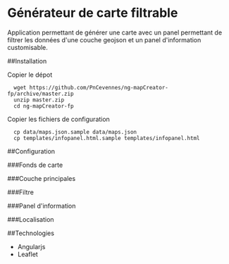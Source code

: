 # Générateur de carte filtrable

Application permettant de générer une carte avec un panel permettant de filtrer les données d'une couche geojson et un panel d'information customisable.


##Installation

Copier le dépot
```
  wget https://github.com/PnCevennes/ng-mapCreator-fp/archive/master.zip
  unzip master.zip
  cd ng-mapCreator-fp
```
Copier les fichiers de configuration
```
  cp data/maps.json.sample data/maps.json
  cp templates/infopanel.html.sample templates/infopanel.html
```

##Configuration

###Fonds de carte

###Couche principales

###Filtre

###Panel d'information

###Localisation

##Technologies

* Angularjs
* Leaflet
